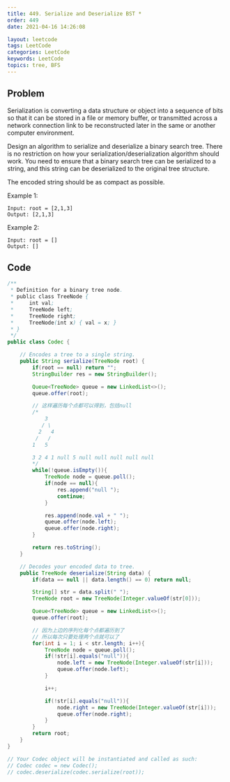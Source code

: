 ```yaml
---
title: 449. Serialize and Deserialize BST *
order: 449
date: 2021-04-16 14:26:08

layout: leetcode
tags: LeetCode
categories: LeetCode
keywords: LeetCode
topics: tree, BFS
---
```


## Problem

Serialization is converting a data structure or object into a sequence of bits so that it can be stored in a file or memory buffer, or transmitted across a network connection link to be reconstructed later in the same or another computer environment.

Design an algorithm to serialize and deserialize a binary search tree. There is no restriction on how your serialization/deserialization algorithm should work. You need to ensure that a binary search tree can be serialized to a string, and this string can be deserialized to the original tree structure.

The encoded string should be as compact as possible.

Example 1:

```
Input: root = [2,1,3]
Output: [2,1,3]
```

Example 2:

```
Input: root = []
Output: []
```

## Code

```java
/**
 * Definition for a binary tree node.
 * public class TreeNode {
 *     int val;
 *     TreeNode left;
 *     TreeNode right;
 *     TreeNode(int x) { val = x; }
 * }
 */
public class Codec {

    // Encodes a tree to a single string.
    public String serialize(TreeNode root) {
        if(root == null) return "";
        StringBuilder res = new StringBuilder();

        Queue<TreeNode> queue = new LinkedList<>();
        queue.offer(root);

        // 这样遍历每个点都可以得到，包括null
        /*
            3
           / \
          2   4
         /   /
        1   5

        3 2 4 1 null 5 null null null null null
        */
        while(!queue.isEmpty()){
            TreeNode node = queue.poll();
            if(node == null){
                res.append("null ");
                continue;
            }

            res.append(node.val + " ");
            queue.offer(node.left);
            queue.offer(node.right);
        }

        return res.toString();
    }

    // Decodes your encoded data to tree.
    public TreeNode deserialize(String data) {
        if(data == null || data.length() == 0) return null;

        String[] str = data.split(" ");
        TreeNode root = new TreeNode(Integer.valueOf(str[0]));

        Queue<TreeNode> queue = new LinkedList<>();
        queue.offer(root);

        // 因为上边的序列化每个点都遍历到了
        // 所以每次只要处理两个点就可以了
        for(int i = 1; i < str.length; i++){
            TreeNode node = queue.poll();
            if(!str[i].equals("null")){
                node.left = new TreeNode(Integer.valueOf(str[i]));
                queue.offer(node.left);
            }

            i++;

            if(!str[i].equals("null")){
                node.right = new TreeNode(Integer.valueOf(str[i]));
                queue.offer(node.right);
            }
        }
        return root;
    }
}

// Your Codec object will be instantiated and called as such:
// Codec codec = new Codec();
// codec.deserialize(codec.serialize(root));
```
